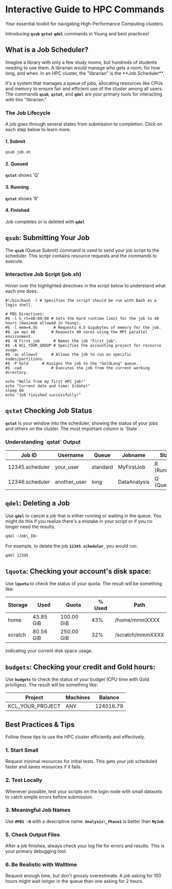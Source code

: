 Interactive Guide to HPC Commands
=================================

Your essential toolkit for navigating High-Performance Computing clusters.

Introducing **`qsub`** **`qstat`** **`qdel`** commands in Young and best practices!

What is a Job Scheduler?
------------------------

Imagine a library with only a few study rooms, but hundreds of students needing to use them. A librarian would manage who gets a room, for how long, and when. In an HPC cluster, the "librarian" is the \*\*Job Scheduler\*\*.

It's a system that manages a queue of jobs, allocating resources like CPUs and memory to ensure fair and efficient use of the cluster among all users. The commands **`qsub`**, **`qstat`**, and **`qdel`** are your primary tools 
for interacting with this "librarian."

### The Job Lifecycle

A job goes through several states from submission to completion. Click on each step below to learn more.

#### 1\. Submit

```bash
qsub job.sh
```

#### 2\. Queued

**`qstat`** shows 'Q'

#### 3\. Running

**`qstat`** shows 'R'

#### 4\. Finished

Job completes or is deleted with **`qdel`**

`qsub`: Submitting Your Job
-----------------------------

The **`qsub`** (Queue Submit) command is used to send your job script to the scheduler. This script contains resource requests and the commands to execute.

### Interactive Job Script (job.sh)

Hover over the highlighted directives in the script below to understand what each one does.

    #!/bin/bash -l # Specifies the script should be run with Bash as a login shell.

    # PBS Directives:
    #$ -l h_rt=48:00:00 # Sets the hard runtime limit for the job to 48 hours (maximum allowed in Young).
    #$ -l mem=4.5G       # Requests 4.5 Gigabytes of memory for the job.
    #$ -pe mpi 40       # Requests 40 cores using the MPI parallel environment.
    #$ -N First_job      # Names the job "First_job".
    #$ -A KCL_YOUR_GROUP # Specifies the accounting project for resource usage.
    #$ -ac allow=Y      # Allows the job to run on specific nodes/partitions.
    #$ -P Gold      # Assigns the job to the "GoldLong" queue.
    #$ -cwd             # Executes the job from the current working directory.
    
    echo "Hello from my first HPC job!"
    echo "Current date and time: $(date)"
    sleep 60
    echo "Job finished successfully!"
    

`qstat` Checking Job Status
------------------------------

**`qstat`** is your window into the scheduler, showing the status of your jobs and others on the cluster. The most important column is \`State\`.

### Understanding \`qstat\` Output


|Job ID            | Username     | Queue    | Jobname      | State       |  
|------------------| -----------  | -------- | -------------| -------     |
|12345.scheduler   | your_user    | standard | MyFirstJob   | R (Running) |
|12346.scheduler   | another_user | long     | DataAnalysis | Q (Queued)  |


`qdel`: Deleting a Job
------------------------

Use **`qdel`** to cancel a job that is either running or waiting in the queue. You might do this if you realize there's a mistake in your script or if you no longer need the results.

```bash
qdel <Job\_ID>
```

For example, to delete the job **`12345.scheduler`**, you would run:

```bash
qdel 12345
```

`lquota`: Checking your account's disk space:
---------------------------------------------------

Use **`lquota`** to check the status of your quota. The result will be something like:

|Storage | Used       |Quota        |% Used |  Path
|--------|------------|-------------|-------|---------
|home    | 43.85 GiB  |  100.00 GiB | 43%   | /home/mmmXXXX
|scratch | 80.56 GiB  |  250.00 GiB | 32%   | /scratch/mmmXXXX

indicating your current disk space usage. 

`budgets`: Checking your credit and Gold hours:
------------------------------------------------------

Use **`budgets`** to check the status of your budget (CPU time with Gold priviliges). The result will be something
like:

|Project         |Machines|Balance   |
|----------------|--------|----------|
|KCL_YOUR_PROJECT|   ANY  |124016.79 |


Best Practices & Tips
---------------------

Follow these tips to use the HPC cluster efficiently and effectively.

### 1\. Start Small

Request minimal resources for initial tests. This gets your job scheduled faster and saves resources if it fails.

### 2\. Test Locally

Whenever possible, test your scripts on the login node with small datasets to catch simple errors before submission.

### 3\. Meaningful Job Names

Use **`#PBS -N`** with a descriptive name. **`Analysis\_Phase1`** is better than **`MyJob`**.

### 5\. Check Output Files

After a job finishes, always check your log file for errors and results. This is your primary debugging tool.

### 6\. Be Realistic with Walltime

Request enough time, but don't grossly overestimate. A job asking for 100 hours might wait longer in the queue than one asking for 2 hours.
